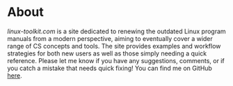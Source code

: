 # About

_linux-toolkit.com_ is a site dedicated to renewing the outdated Linux program
manuals from a modern perspective, aiming to eventually cover a wider range of
CS concepts and tools. The site provides examples and workflow strategies for
both new users as well as those simply needing a quick reference. Please let me
know if you have any suggestions, comments, or if you catch a mistake that needs
quick fixing! You can find me on GitHub [here](https://github.com/amjack100).
